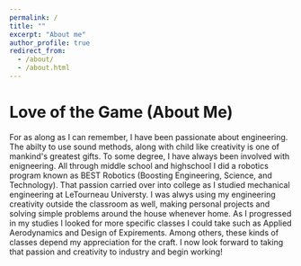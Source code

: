 ```yaml
---
permalink: /
title: ""
excerpt: "About me"
author_profile: true
redirect_from: 
  - /about/
  - /about.html
---
```


Love of the Game (About Me)
=====
For as along as I can remember, I have been passionate about engineering. The abilty to use sound methods, along with child like creativity is one of mankind's greatest gifts. To some degree, I have always been involved with enigneering. All through middle school and highschool I did a robotics program known as BEST Robotics (Boosting Engineering, Science, and Technology). That passion carried over into college as I studied mechanical engineering at LeTourneau Universty. I was alwys using my engineering creativity outside the classroom as well, making personal projects and solving simple problems around the house whenever home. As I progressed in my studies I looked for more specific classes I could take such as Applied Aerodynamics and Design of Expirements. Among others, these kinds of classes depend my appreciation for the craft. I now look forward to taking that passion and creativity to industry and begin working!
